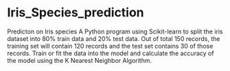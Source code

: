 # Iris_Species_prediction
Predicton on Iris species
A Python program using Scikit-learn to split the iris dataset into 80% train data and 20% test data. Out of total 150 records, the training set will contain 120 records and the test set contains 30 of those records. Train or fit the data into the model and calculate the accuracy of the model using the K Nearest Neighbor Algorithm.
